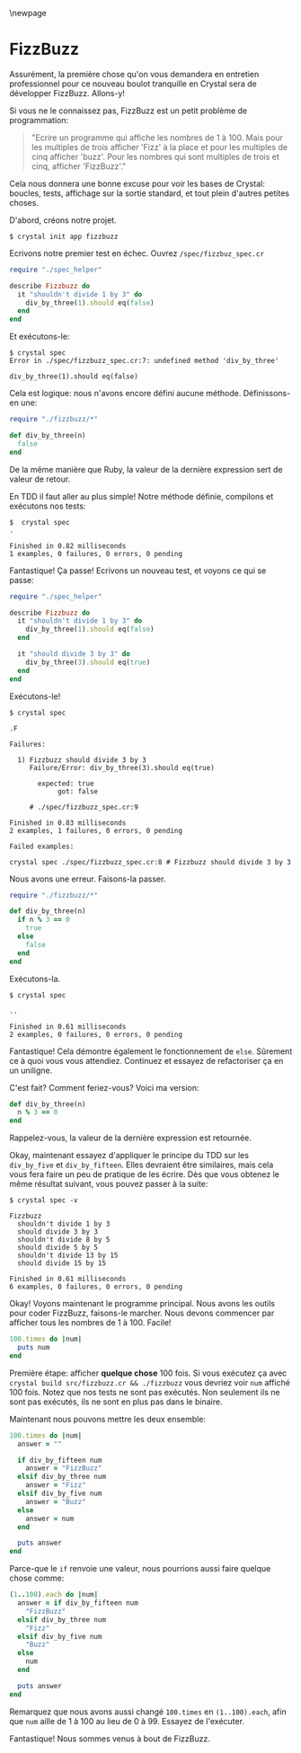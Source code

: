 \newpage

# FizzBuzz

Assurément, la première chose qu'on vous demandera en entretien professionnel
pour ce nouveau boulot tranquille en Crystal sera de développer FizzBuzz. Allons-y!

Si vous ne le connaissez pas, FizzBuzz est un petit problème de programmation:

> "Ecrire un programme qui affiche les nombres de 1 à 100. Mais pour les multiples de
> trois afficher 'Fizz' à la place et pour les multiples de cinq afficher 'buzz'.
> Pour les nombres qui sont multiples de trois et cinq, afficher 'FizzBuzz'."

Cela nous donnera une bonne excuse pour voir les bases de Crystal: boucles,
tests, affichage sur la sortie standard, et tout plein d'autres petites choses.

D'abord, créons notre projet.

    $ crystal init app fizzbuzz

Ecrivons notre premier test en échec. Ouvrez `/spec/fizzbuz_spec.cr`

```ruby
require "./spec_helper"

describe Fizzbuzz do
  it "shouldn't divide 1 by 3" do
    div_by_three(1).should eq(false)
  end
end
```

Et exécutons-le:

    $ crystal spec
    Error in ./spec/fizzbuzz_spec.cr:7: undefined method 'div_by_three'

    div_by_three(1).should eq(false)


Cela est logique: nous n'avons encore défini aucune méthode.
Définissons-en une:

```ruby
require "./fizzbuzz/*"

def div_by_three(n)
  false
end
```

De la même manière que Ruby, la valeur de la dernière expression sert de valeur de retour.

En TDD il faut aller au plus simple! Notre méthode définie, compilons et exécutons nos tests:

    $  crystal spec
    .

    Finished in 0.82 milliseconds
    1 examples, 0 failures, 0 errors, 0 pending


Fantastique! Ça passe! Ecrivons un nouveau test, et voyons ce qui se passe:

```ruby
require "./spec_helper"

describe Fizzbuzz do
  it "shouldn't divide 1 by 3" do
    div_by_three(1).should eq(false)
  end

  it "should divide 3 by 3" do
    div_by_three(3).should eq(true)
  end
end
```

Exécutons-le!

    $ crystal spec

    .F

    Failures:

      1) Fizzbuzz should divide 3 by 3
         Failure/Error: div_by_three(3).should eq(true)

           expected: true
                got: false

         # ./spec/fizzbuzz_spec.cr:9

    Finished in 0.83 milliseconds
    2 examples, 1 failures, 0 errors, 0 pending

    Failed examples:

    crystal spec ./spec/fizzbuzz_spec.cr:8 # Fizzbuzz should divide 3 by 3

Nous avons une erreur. Faisons-la passer.

```ruby
require "./fizzbuzz/*"

def div_by_three(n)
  if n % 3 == 0
    true
  else
    false
  end
end
```

Exécutons-la.

    $ crystal spec

    ..

    Finished in 0.61 milliseconds
    2 examples, 0 failures, 0 errors, 0 pending

Fantastique! Cela démontre également le fonctionnement de `else`.
Sûrement ce à quoi vous vous attendiez. Continuez et essayez
de refactoriser ça en un uniligne.

C'est fait? Comment feriez-vous? Voici ma version:

```ruby
def div_by_three(n)
  n % 3 == 0
end
```

Rappelez-vous, la valeur de la dernière expression est retournée.

Okay, maintenant essayez d'appliquer le principe du TDD sur
les `div_by_five` et `div_by_fifteen`.
Elles devraient être similaires, mais cela vous fera faire un peu de pratique
de les écrire. Dès que vous obtenez le même résultat suivant, vous pouvez passer à la suite:

    $ crystal spec -v

    Fizzbuzz
      shouldn't divide 1 by 3
      should divide 3 by 3
      shouldn't divide 8 by 5
      should divide 5 by 5
      shouldn't divide 13 by 15
      should divide 15 by 15

    Finished in 0.61 milliseconds
    6 examples, 0 failures, 0 errors, 0 pending

Okay! Voyons maintenant le programme principal.
Nous avons les outils pour coder FizzBuzz, faisons-le marcher.
Nous devons commencer par afficher tous les nombres de 1 à 100. Facile!

```ruby
100.times do |num|
  puts num
end
```

Première étape: afficher **quelque chose** 100 fois. Si vous exécutez ça avec
`crystal build src/fizzbuzz.cr && ./fizzbuzz` vous devriez voir `num` affiché
100 fois. Notez que nos tests ne sont pas exécutés. Non seulement ils ne sont pas exécutés,
ils ne sont en plus pas dans le binaire.

Maintenant nous pouvons mettre les deux ensemble:

```ruby
100.times do |num|
  answer = ""

  if div_by_fifteen num
    answer = "FizzBuzz"
  elsif div_by_three num
    answer = "Fizz"
  elsif div_by_five num
    answer = "Buzz"
  else
    answer = num
  end

  puts answer
end
```

Parce-que le `if` renvoie une valeur, nous pourrions aussi faire quelque chose comme:

```ruby
(1..100).each do |num|
  answer = if div_by_fifteen num
    "FizzBuzz"
  elsif div_by_three num
    "Fizz"
  elsif div_by_five num
    "Buzz"
  else
    num
  end

  puts answer
end
```

Remarquez que nous avons aussi changé `100.times` en `(1..100).each`, afin que `num` aille de 1 à 100 au lieu de 0 à 99.
Essayez de l'exécuter.

Fantastique! Nous sommes venus à bout de FizzBuzz.
